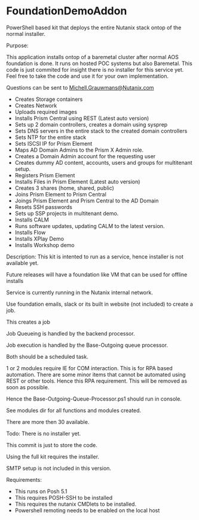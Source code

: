 
# FoundationDemoAddon
PowerShell based kit that deploys the entire Nutanix stack ontop of the normal installer.

Purpose:

This application installs ontop of a baremetal cluster after normal AOS foundation is done.
It runs on hosted POC systems but also Baremetal.
This code is just commited for insight there is no installer for this service yet.
Feel free to take the code and use it for your own implementation. 

Questions can be sent to Michell.Grauwmans@Nutanix.com

* Creates Storage containers
* Creates Network
* Uploads required images
* Installs Prism Central using REST (Latest auto version)
* Sets up 2 domain controllers, creates a domain using sysprep
* Sets DNS servers in the entire stack to the created domain controllers
* Sets NTP for the entire stack
* Sets ISCSI IP for Prism Element
* Maps AD Domain Admins to the Prism X Admin role.
* Creates a Domain Admin account for the requesting user
* Creates dummy AD content, accounts, users and groups for multitenant setup.
* Registers Prism Element
* Installs Files in Prism Element (Latest auto version)
* Creates 3 shares (home, shared, public)
* Joins Prism Element to Prism Central
* Joings Prism Element and Prism Central to the AD Domain
 * Resets SSH passwords
* Sets up SSP projects in multitenant demo.
* Installs CALM
* Runs software updates, updating CALM to the latest version.
* Installs Flow
* Installs XPlay Demo
* Installs Workshop demo

Description:
This kit is intented to run as a service, hence installer is not available yet.

Future releases will have a foundation like VM that can be used for offline installs

Service is currently running in the Nutanix internal network.

Use foundation emails, slack or its built in website (not included) to create a job.

This creates a job

Job Queueing is handled by the backend processor.

Job execution is handled by the Base-Outgoing queue processor. 

Both should be a scheduled task. 

1 or 2 modules require IE for COM interaction. This is for RPA based automation. There are some minor items that cannot be automated using REST or other tools. Hence this RPA requirement. This will be removed as soon as possible. 

Hence the Base-Outgoing-Queue-Processor.ps1 should run in console.

See modules dir for all functions and modules created.

There are more then 30 available. 

Todo:
There is no installer yet.

This commit is just to store the code. 

Using the full kit requires the installer.

SMTP setup is not included in this version.

Requirements:
* This runs on Posh 5.1
* This requires POSH-SSH to be installed
* This requires the nutanix CMDlets to be installed.
* Powershell remoting needs to be enabled on the local host

